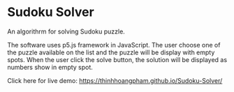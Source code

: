 # Sudoku Solver

An algorithrm for solving Sudoku puzzle.

The software uses p5.js framework in JavaScript. The user choose one of the puzzle available on the list and the puzzle will be display with empty spots. When the user click the solve button, the solution will be displayed as numbers show in empty spot.

Click here for live demo: https://thinhhoangpham.github.io/Sudoku-Solver/
